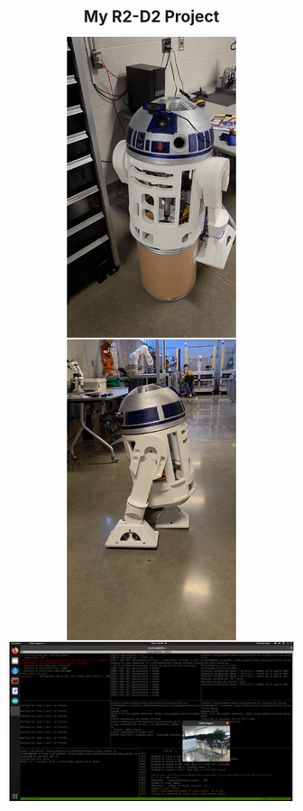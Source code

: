<div align="center">

  # My R2-D2 Project

  <img src="https://github.com/jbustamantefuchs/R2D2/blob/main/Image/R2-1.gif?raw=true" alt="R2-D2 animated GIF" width="300" />
  <img src="https://github.com/jbustamantefuchs/R2D2/blob/main/Image/R2-2.gif?raw=true" alt="R2-D2 animated GIF" width="300" />
  <br />
  <img src="https://github.com/jbustamantefuchs/R2D2/blob/main/Image/image.png?raw=true" alt="R2-D2 front view" width="600" />

</div>

